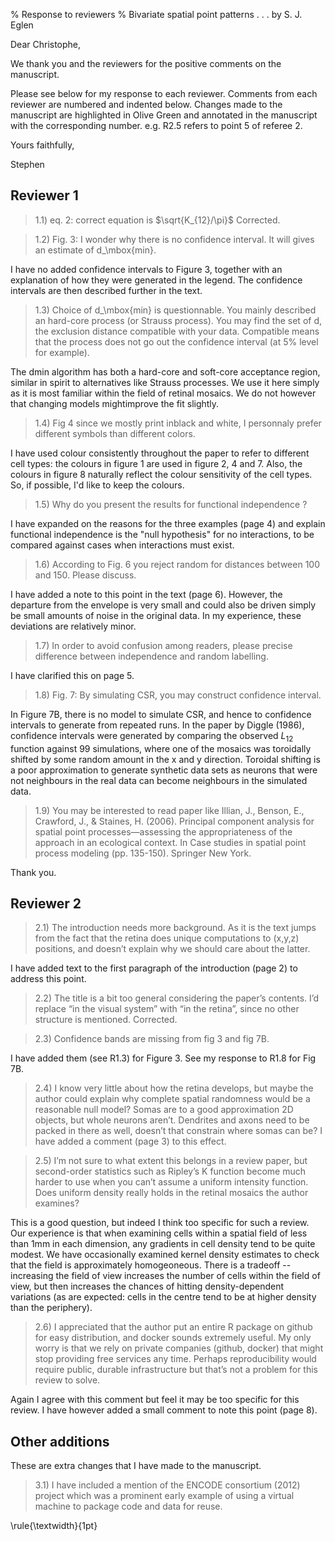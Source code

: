 % Response to reviewers
% Bivariate spatial point patterns . . . by S. J. Eglen

Dear Christophe,

We thank you and the reviewers for the positive comments on the 
manuscript.


Please see below for my response to each reviewer.  Comments from
each reviewer are numbered and indented below.  Changes made to the
manuscript are highlighted in Olive Green and annotated in the manuscript
with the corresponding number.  e.g. R2.5 refers to point 5 of referee
2.

Yours faithfully,

Stephen


## Reviewer 1

> 1.1) eq. 2: correct equation is $\sqrt{K_{12}/\pi}$
Corrected.


> 1.2) Fig. 3: I wonder why there is no confidence interval. It will gives
> an estimate of d_\mbox{min}.

I have no added confidence intervals to Figure 3, together with an
explanation of how they were generated in the legend.  The confidence
intervals are then described further in the text.

> 1.3) Choice of d_\mbox{min} is questionnable. You mainly described an
> hard-core process (or Strauss process). You may find the set of
> d, the exclusion distance compatible with your data. Compatible
> means that the process does not go out the confidence interval
> (at 5% level for example).

The dmin algorithm has both a hard-core and soft-core acceptance
region, similar in spirit to alternatives like Strauss processes.  We
use it here simply as it is most familiar within the field of retinal
mosaics.  We do not however that changing models mightimprove the fit
slightly.




> 1.4) Fig 4 since we mostly print inblack and white, I personnaly
> prefer different symbols than different colors.

I have used colour consistently throughout the paper to refer to
different cell types: the colours in figure 1 are used in figure 2, 4
and 7.  Also, the colours in figure 8 naturally reflect the colour
sensitivity of the cell types.  So, if possible, I'd like to keep the
colours.


> 1.5) Why do you present the results for functional independence ?

I have expanded on the reasons for the three examples (page 4) and
explain functional independence is the "null hypothesis" for no
interactions, to be compared against cases when interactions must
exist.

> 1.6) According to Fig. 6 you reject random for distances between 100
> and 150. Please discuss.

I have added a note to this point in the text (page 6).  However, the
departure from the envelope is very small and could also be driven
simply be small amounts of noise in the original data.  In my
experience, these deviations are relatively minor.

> 1.7) In order to avoid confusion among readers, please precise
> difference between independence and random labelling.

I have clarified this on page 5.

> 1.8) Fig. 7: By simulating CSR, you may construct confidence
> interval.

In Figure 7B, there is no model to simulate CSR, and hence to
confidence intervals to generate from repeated runs.  In the paper by
Diggle (1986), confidence intervals were generated by comparing the
observed $L_{12}$ function against 99 simulations, where one of the
mosaics was toroidally shifted by some random amount in the x and y
direction.  Toroidal shifting is a poor approximation to generate
synthetic data sets as neurons that were not neighbours in the real
data can become neighbours in the simulated data.



> 1.9) You may be interested to read paper like Illian, J., Benson,
> E., Crawford, J., & Staines, H. (2006). Principal component analysis
> for spatial point processes—assessing the appropriateness of the
> approach in an ecological context. In Case studies in spatial point
> process modeling (pp. 135-150). Springer New York.

Thank you.

## Reviewer 2

> 2.1) The introduction needs more background. As it is the text jumps
> from the fact that the retina does unique computations to (x,y,z)
> positions, and doesn’t explain why we should care about the latter.

I have added text to the first paragraph of the introduction (page 2)
to address this point.

> 2.2) The title is a bit too general considering the paper’s
> contents. I’d replace “in the visual system” with “in the retina”,
> since no other structure is mentioned.
Corrected.


> 2.3) Confidence bands are missing from fig 3 and fig 7B.

I have added them (see R1.3) for Figure 3.  See my response to R1.8
for Fig 7B.

> 2.4) I know very little about how the retina develops, but maybe the
> author could explain why complete spatial randomness would be a
> reasonable null model? Somas are to a good approximation 2D
> objects, but whole neurons aren’t. Dendrites and axons need to
> be packed in there as well, doesn’t that constrain where somas
> can be?
I have added a comment (page 3) to this effect.

> 2.5) I’m not sure to what extent this belongs in a review paper, but
> second-order statistics such as Ripley’s K function become much
> harder to use when you can’t assume a uniform intensity function.
> Does uniform density really holds in the retinal mosaics the author
> examines?

This is a good question, but indeed I think too specific for such a
review.  Our experience is that when examining cells within a spatial
field of less than 1mm in each dimension, any gradients in cell
density tend to be quite modest.  We have occasionally examined kernel
density estimates to check that the field is approximately
homogeoneous.  There is a tradeoff -- increasing the field of view
increases the number of cells within the field of view, but then
increases the chances of hitting density-dependent variations (as are
expected: cells in the centre tend to be at higher density than the
periphery).


> 2.6) I appreciated that the author put an entire R package on github
> for easy distribution, and docker sounds extremely useful. My only
> worry is that we rely on private companies (github, docker) that
> might stop providing free services any time. Perhaps reproducibility
> would require public, durable infrastructure but that’s not a
> problem for this review to solve.

Again I agree with this comment but feel it may be too specific for
this review.  I have however added a small comment to note this point
(page 8).

## Other additions

These are extra changes that I have made to the manuscript.

> 3.1) I have included a mention of the ENCODE consortium (2012)
> project which was a prominent early example of using a virtual machine
> to package code and data for reuse.

\rule{\textwidth}{1pt}
